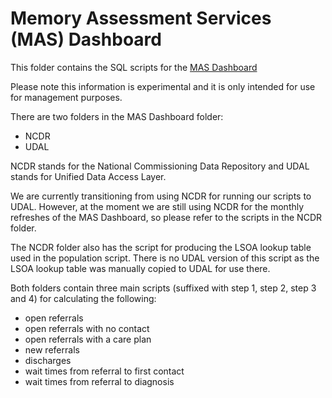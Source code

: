 # Memory Assessment Services (MAS) Dashboard

This folder contains the SQL scripts for the [MAS Dashboard](https://future.nhs.uk/DCNFutures/view?objectID=40667984)

Please note this information is experimental and it is only intended for use for management purposes.

There are two folders in the MAS Dashboard folder:
* NCDR
* UDAL

NCDR stands for the National Commissioning Data Repository and UDAL stands for Unified Data Access Layer.
  
We are currently transitioning from using NCDR for running our scripts to UDAL. However, at the moment we are still using NCDR for the monthly refreshes of the MAS Dashboard, so please refer to the scripts in the NCDR folder.

The NCDR folder also has the script for producing the LSOA lookup table used in the population script. There is no UDAL version of this script as the LSOA lookup table was manually copied to UDAL for use there.

Both folders contain three main scripts (suffixed with step 1, step 2, step 3 and 4) for calculating the following: 

* open referrals
* open referrals with no contact
* open referrals with a care plan
* new referrals
* discharges
* wait times from referral to first contact
* wait times from referral to diagnosis
